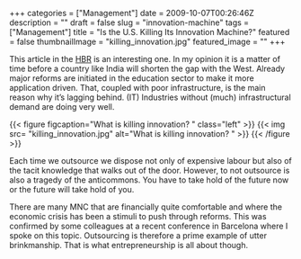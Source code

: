 +++
categories = ["Management"]
date = 2009-10-07T00:26:46Z
description = ""
draft = false
slug = "innovation-machine"
tags = ["Management"]
title = "Is the U.S. Killing Its Innovation Machine?"
featured = false
thumbnailImage = "killing_innovation.jpg"
featured_image = ""
+++




This article in the [HBR](http://blogs.hbr.org/hbr/restoring-american-competitiveness/) is an interesting one. In my opinion it is a matter of time before a country like India will shorten the gap with the West. Already major reforms are initiated in the education sector to make it more application driven. That, coupled with poor infrastructure, is the main reason why it’s lagging behind. (IT) Industries without (much) infrastructural demand are doing very well.

{{< figure figcaption="What is killing innovation? " class="left" >}}
	{{< img src= "killing_innovation.jpg"  alt="What is killing innovation? " >}}
{{< /figure >}}


Each time we outsource we dispose not only of expensive labour but also of the tacit knowledge that walks out of the door. However, to not outsource is also a tragedy of the anticommons. You have to take hold of the future now or the future will take hold of you.

There are many MNC that are financially quite comfortable and where the economic crisis has been a stimuli to push through reforms. This was confirmed by some colleagues at a recent conference in Barcelona where I spoke on this topic. Outsourcing is therefore a prime example of utter brinkmanship. That is what entrepreneurship is all about though.

